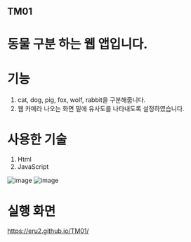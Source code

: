 ## TM01
# 동물 구분 하는 웹 앱입니다.  

# 기능
1. cat, dog, pig, fox, wolf, rabbit을 구분해줍니다.
2. 웹 카메라 나오는 화면 밑에 유사도를 나타내도록 설정하였습니다.

# 사용한 기술
1. Html
2. JavaScript

![image](https://github.com/eru2/TM01/assets/165991738/8084e654-d71b-49f1-8761-551002d5d5a4)  ![image](https://github.com/eru2/TM01/assets/165991738/af8d6780-9d09-40d6-93b4-041ba816e14f)


# 실행 화면

https://eru2.github.io/TM01/
